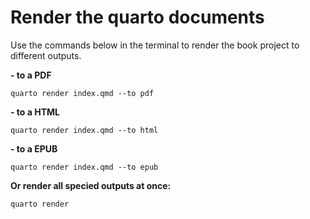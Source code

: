 # Render the quarto documents

Use the commands below in the terminal to render the book project to different outputs.

**- to a PDF**

`quarto render index.qmd --to pdf`

**- to a HTML**

`quarto render index.qmd --to html`

**- to a EPUB**

`quarto render index.qmd --to epub`

**Or render all specied outputs at once:**

`quarto render`
